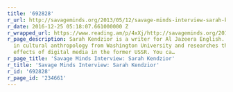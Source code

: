 ```yaml
---
title: '692828'
r_url: http://savageminds.org/2013/05/12/savage-minds-interview-sarah-kendzior/
r_date: 2016-12-25 05:18:07.661000000 Z
r_wrapped_url: https://www.reading.am/p/4xXj/http://savageminds.org/2013/05/12/savage-minds-interview-sarah-kendzior/
r_page_description: Sarah Kendzior is a writer for Al Jazeera English. She has a PhD
  in cultural anthropology from Washington University and researches the political
  effects of digital media in the former USSR. You ca…
r_page_title: 'Savage Minds Interview: Sarah Kendzior'
r_title: 'Savage Minds Interview: Sarah Kendzior'
r_id: '692828'
r_page_id: '234661'
---
```


